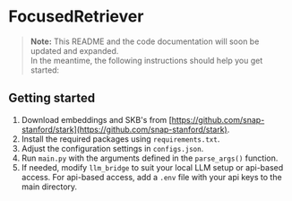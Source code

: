 # FocusedRetriever

> **Note:** This README and the code documentation will soon be updated and expanded.  
> In the meantime, the following instructions should help you get started:

## Getting started
1. Download embeddings and SKB's from [https://github.com/snap-stanford/stark](https://github.com/snap-stanford/stark).
2. Install the required packages using `requirements.txt`.
3. Adjust the configuration settings in `configs.json`.
4. Run `main.py` with the arguments defined in the `parse_args()` function.
5. If needed, modify `llm_bridge` to suit your local LLM setup or api-based access. For api-based access, add a `.env` file with your api keys to the main directory. 